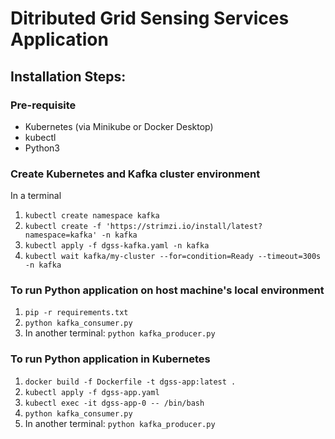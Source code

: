 # Ditributed Grid Sensing Services Application

## Installation Steps:

### Pre-requisite
- Kubernetes (via Minikube or Docker Desktop)
- kubectl
- Python3

### Create Kubernetes and Kafka cluster environment
In a terminal
1. `kubectl create namespace kafka`
2. `kubectl create -f 'https://strimzi.io/install/latest?namespace=kafka' -n kafka`
3. `kubectl apply -f dgss-kafka.yaml -n kafka`
4. `kubectl wait kafka/my-cluster --for=condition=Ready --timeout=300s -n kafka`

### To run Python application on host machine's local environment

1. `pip -r requirements.txt`
2. `python kafka_consumer.py`
3. In another terminal: `python kafka_producer.py`

### To run Python application in Kubernetes

1. `docker build -f Dockerfile -t dgss-app:latest .`
2. `kubectl apply -f dgss-app.yaml`
3. `kubectl exec -it dgss-app-0 -- /bin/bash`
4. `python kafka_consumer.py`
5. In another terminal: `python kafka_producer.py`
